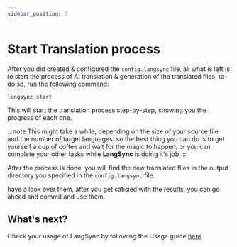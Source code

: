 ```yaml
---
sidebar_position: 3
---
```


# Start Translation process

After you did created & configured the `config.langsync` file, all what is left is to start the process of AI translation & generation of the translated files, to do so, run the following command:

```bash
langsync start
```

This will start the translation process step-by-step, showing you the progress of each one.

:::note
This might take a while, depending on the size of your source file and the number of target languages. so the best thing you can do is to get yourself a cup of coffee and wait for the magic to happen, or you can complete your other tasks while **LangSync** is doing it's job.
:::

After the process is done, you will find the new translated files in the output directory you specified in the `config.langsync` file.

have a look over them, after you get satisied with the results, you can go ahead and commit and use them.

## What's next?

Check your usage of LangSync by following the Usage guide [here](./usage.md).